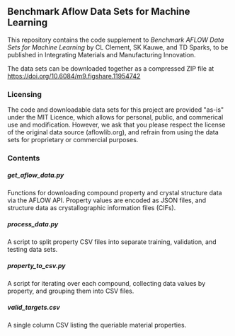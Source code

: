## Benchmark Aflow Data Sets for Machine Learning
This repository contains the code supplement to *Benchmark AFLOW Data Sets for Machine Learning* by CL Clement, SK Kauwe, and TD Sparks, to be published in Integrating Materials and Manufacturing Innovation. 

The data sets can be downloaded together as a compressed ZIP file at https://doi.org/10.6084/m9.figshare.11954742

### Licensing
The code and downloadable data sets for this project are provided "as-is" under the MIT Licence, which allows for personal, public, and commerical use and modification. However, we ask that you please respect the license of the original data source (aflowlib.org), and refrain from using the data sets for proprietary or commercial purposes. 

### Contents
##### get_aflow_data.py
Functions for downloading compound property and crystal structure data via the AFLOW API. Property values are encoded as JSON files, and structure data as crystallographic information files (CIFs).

##### process_data.py
A script to split property CSV files into separate training, validation, and testing data sets.

##### property_to_csv.py
A script for iterating over each compound, collecting data values by property, and grouping them into CSV files.

##### valid_targets.csv
A single column CSV listing the queriable material properties.
